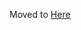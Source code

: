 Moved to [Here](https://github.com/Fr8org/Fr8Core/blob/FR-3375/Docs/ForDevelopers/SDK/.NET/Overview.md)
